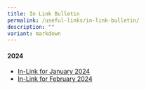 ```yaml
---
title: In Link Bulletin
permalink: /useful-links/in-link-bulletin/
description: ""
variant: markdown
---
```

#### **2024**
* [In-Link for January 2024](/files/In_Link_Jan_2024_Final.pdf)
* [In-Link for February 2024](/files/In_Link_Feb_2024_Final.pdf)